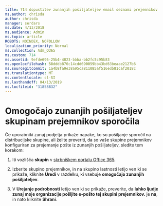 ```yaml
---
title: 714 dopustitev zunanjih pošiljateljev email seznami prejemnikov
ms.author: chrisda
author: chrisda
manager: serdars
ms.date: 4/13/2018
ms.audience: Admin
ms.topic: article
ROBOTS: NOINDEX, NOFOLLOW
localization_priority: Normal
ms.collection: Adm_O365
ms.custom: 714
ms.assetid: 9efde695-25b4-4023-bbba-bb2fc5c95b83
ms.openlocfilehash: 58dddb870c14cdd690059bb43bd63beaae2127b6
ms.sourcegitcommit: 1a4b8fa9e38a95ca811085af516edb81caf2018c
ms.translationtype: MT
ms.contentlocale: sl-SI
ms.lasthandoff: 04/13/2019
ms.locfileid: "31858832"
---
```

# <a name="allow-external-senders-to-send-messages-to-distribution-groups"></a>Omogočajo zunanjih pošiljateljev skupinam prejemnikov sporočila

Če uporabniki zunaj podjetja prikaže napake, ko so pošiljanje sporočil na distribucijske skupine, ali želite preveriti, da so vaše skupine prejemnikov konfiguriran za prejemanje pošte iz zunanjih pošiljateljev, sledite tem korakom:

1. Iti vozlišča **skupin** v [skrbniškem portalu Office 365](https://portal.office.com/adminportal/home#/groups).

2. Izberite skupino prejemnikov, in na skupino lastnosti letijo ven ki se prikaže, kliknite **Uredi** v razdelku, ki vsebuje **omogočajo zunanjih pošiljateljev**.

3. V **Urejanje podrobnosti** letijo ven ki se prikaže, preverite, da **lahko ljudje zunaj moje organizacije pošljite e-pošto tej skupini prejemnikov.** je **na**, in nato kliknite **Shrani**.
